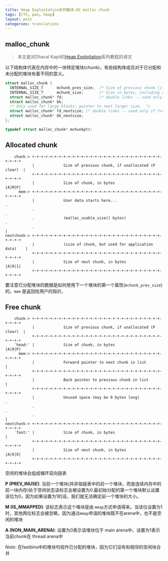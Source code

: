 ```yaml
---
title: Heap Exploitation系列翻译-02 malloc chunk
tags: [CTF, pwn, heap]
layout: post
categories: translations
---
```


## malloc_chunk

> 本文是对Dhaval Kapil的[Heap Exploitation](https://heap-exploitation.dhavalkapil.com/)系列教程的译文

以下结构体代表在内存中的一块特定堆块(chunk)，有些结构体成员对于已分配和未分配的堆块有着不同的意义。

```c
struct malloc_chunk {
  INTERNAL_SIZE_T      mchunk_prev_size;  /* Size of previous chunk (if free).  */
  INTERNAL_SIZE_T      mchunk_size;       /* Size in bytes, including overhead. */
  struct malloc_chunk* fd;                /* double links -- used only if free. */
  struct malloc_chunk* bk;
  /* Only used for large blocks: pointer to next larger size.  */
  struct malloc_chunk* fd_nextsize; /* double links -- used only if free. */
  struct malloc_chunk* bk_nextsize;
};

typedef struct malloc_chunk* mchunkptr;
```

## Allocated chunk

```
    chunk-> +-+-+-+-+-+-+-+-+-+-+-+-+-+-+-+-+-+-+-+-+-+-+-+-+-+-+-+-+-+-+-+-+
            |             Size of previous chunk, if unallocated (P clear)  |
            +-+-+-+-+-+-+-+-+-+-+-+-+-+-+-+-+-+-+-+-+-+-+-+-+-+-+-+-+-+-+-+-+
            |             Size of chunk, in bytes                     |A|M|P|
      mem-> +-+-+-+-+-+-+-+-+-+-+-+-+-+-+-+-+-+-+-+-+-+-+-+-+-+-+-+-+-+-+-+-+
            |             User data starts here...                          .
            .                                                               .
            .             (malloc_usable_size() bytes)                      .
            .                                                               |
nextchunk-> +-+-+-+-+-+-+-+-+-+-+-+-+-+-+-+-+-+-+-+-+-+-+-+-+-+-+-+-+-+-+-+-+
            |             (size of chunk, but used for application data)    |
            +-+-+-+-+-+-+-+-+-+-+-+-+-+-+-+-+-+-+-+-+-+-+-+-+-+-+-+-+-+-+-+-+
            |             Size of next chunk, in bytes                |A|0|1|
            +-+-+-+-+-+-+-+-+-+-+-+-+-+-+-+-+-+-+-+-+-+-+-+-+-+-+-+-+-+-+-+-+
```

要注意已分配堆块的数据是如何使用下一个堆块的第一个属性(`mchunk_prev_size`)的。`mem` 是返回给用户的指针。

## Free chunk

        chunk-> +-+-+-+-+-+-+-+-+-+-+-+-+-+-+-+-+-+-+-+-+-+-+-+-+-+-+-+-+-+-+-+-+
                |             Size of previous chunk, if unallocated (P clear)  |
                +-+-+-+-+-+-+-+-+-+-+-+-+-+-+-+-+-+-+-+-+-+-+-+-+-+-+-+-+-+-+-+-+
        `head:' |             Size of chunk, in bytes                     |A|0|P|
          mem-> +-+-+-+-+-+-+-+-+-+-+-+-+-+-+-+-+-+-+-+-+-+-+-+-+-+-+-+-+-+-+-+-+
                |             Forward pointer to next chunk in list             |
                +-+-+-+-+-+-+-+-+-+-+-+-+-+-+-+-+-+-+-+-+-+-+-+-+-+-+-+-+-+-+-+-+
                |             Back pointer to previous chunk in list            |
                +-+-+-+-+-+-+-+-+-+-+-+-+-+-+-+-+-+-+-+-+-+-+-+-+-+-+-+-+-+-+-+-+
                |             Unused space (may be 0 bytes long)                .
                .                                                               .
                .                                                               |
    nextchunk-> +-+-+-+-+-+-+-+-+-+-+-+-+-+-+-+-+-+-+-+-+-+-+-+-+-+-+-+-+-+-+-+-+
        `foot:' |             Size of chunk, in bytes                           |
                +-+-+-+-+-+-+-+-+-+-+-+-+-+-+-+-+-+-+-+-+-+-+-+-+-+-+-+-+-+-+-+-+
                |             Size of next chunk, in bytes                |A|0|0|
                +-+-+-+-+-+-+-+-+-+-+-+-+-+-+-+-+-+-+-+-+-+-+-+-+-+-+-+-+-+-+-+-+

空闲的堆块会组成循环双向链表

**P (PREV\_INUSE)**: 当前一个堆块(并非指链表中的前一个堆块，而是连续内存中的前一块内存)处于空闲状态该标志会被设置为0.最初始分配的第一个堆块默认设置该位为0，因为如果设置为1的话，我们就无法确定前一个堆块的大小。

**M (IS\_MMAPPED)**: 该标志表示这个堆块是由 `mmap`方式申请得来。当该位设置为1时，其他两位标志会被忽略，因为通过`mmap`申请的堆块既不在arena中，也不是空闲的堆块

**A (NON\_MAIN\_ARENA)**: 设置为0表示该堆块位于 main arena中，设置为1表示当前chunk在 thread arena中

_Note_: 在fastbins中的堆块均视作已分配的堆块，因为它们没有和相邻的空闲块合并
